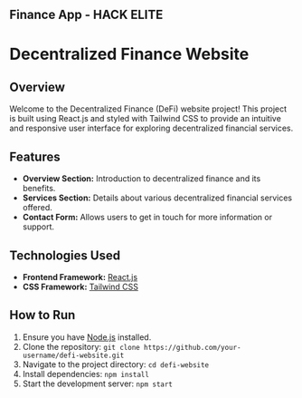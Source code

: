 ## Finance App - HACK ELITE

# Decentralized Finance Website

## Overview

Welcome to the Decentralized Finance (DeFi) website project! This project is built using React.js and styled with Tailwind CSS to provide an intuitive and responsive user interface for exploring decentralized financial services.


## Features

- **Overview Section:** Introduction to decentralized finance and its benefits.
- **Services Section:** Details about various decentralized financial services offered.
- **Contact Form:** Allows users to get in touch for more information or support.

## Technologies Used

- **Frontend Framework:** [React.js](https://reactjs.org/)
- **CSS Framework:** [Tailwind CSS](https://tailwindcss.com/)

## How to Run

1. Ensure you have [Node.js](https://nodejs.org/) installed.
2. Clone the repository: `git clone https://github.com/your-username/defi-website.git`
3. Navigate to the project directory: `cd defi-website`
4. Install dependencies: `npm install`
5. Start the development server: `npm start`
